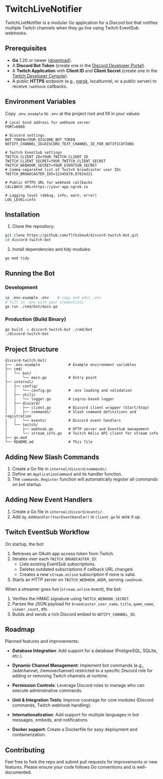 # TwitchLiveNotifier

TwitchLiveNotifier is a modular Go application for a Discord bot that notifies multiple Twitch channels when they go live using Twitch EventSub webhooks.

## Prerequisites

- **Go** 1.20 or newer ([download](https://go.dev/dl/)).
- A **Discord Bot Token** (create one in the [Discord Developer Portal](https://discord.com/developers/applications)).
- A **Twitch Application** with **Client ID** and **Client Secret** (create one in the [Twitch Developer Console](https://dev.twitch.tv/console/apps)).
- A public **HTTPS** endpoint (e.g., [ngrok](https://ngrok.com/), localtunnel, or a public server) to receive `/webhook` callbacks.

## Environment Variables

Copy `.env.example` to `.env` at the project root and fill in your values:

```dotenv
# Local bind address for webhook server
PORT=8080

# Discord settings
BOT_TOKEN=YOUR_DISCORD_BOT_TOKEN
NOTIFY_CHANNEL_ID=DISCORD_TEXT_CHANNEL_ID_FOR_NOTIFICATIONS

# Twitch EventSub settings
TWITCH_CLIENT_ID=YOUR_TWITCH_CLIENT_ID
TWITCH_CLIENT_SECRET=YOUR_TWITCH_CLIENT_SECRET
TWITCH_WEBHOOK_SECRET=YOUR_EVENTSUB_SECRET
# Comma-separated list of Twitch broadcaster user IDs
TWITCH_BROADCASTER_IDS=12345678,87654321

# Public HTTPS URL for webhook callbacks
CALLBACK_URL=https://your-app.ngrok.io

# Logging level (debug, info, warn, error)
LOG_LEVEL=info
```

## Installation

1. Clone the repository:
```bash
git clone https://github.com/flthibaud/discord-twitch-bot.git
cd discord-twitch-bot
``` 
2. Install dependencies and tidy modules:
```bash
go mod tidy
```

## Running the Bot

### Development

```bash
cp .env.example .env    # copy and edit .env
# fill in .env with your credentials
go run ./cmd/bot/main.go
```

### Production (Build Binary)

```bash
go build -o discord-twitch-bot ./cmd/bot
./discord-twitch-bot
```

## Project Structure

```
discord-twitch-bot/
├── .env.example             # Example environment variables
├── cmd/
│   └── bot/
│       └── main.go          # Entry point
├── internal/
│   ├── config/
│   │   └── config.go        # .env loading and validation
│   ├── utils/
│   │   └── logger.go        # Logrus-based logger
│   ├── discord/
│   │   ├── client.go        # Discord client wrapper (Start/Stop)
│   │   ├── commands/        # Slash command definitions and registration
│   │   └── events/          # Discord event handlers
│   └── twitch/
│       ├── webhook.go       # HTTP server and EventSub management
│       └── stream_info.go   # Twitch Helix API client for stream info
├── go.mod
└── README.md                # This file
```

## Adding New Slash Commands

1. Create a Go file in `internal/discord/commands/`.
2. Define an `ApplicationCommand` and its handler function.
3. The `commands.Register` function will automatically register all commands on bot startup.

## Adding New Event Handlers

1. Create a Go file in `internal/discord/events/`.
2. Add `dg.AddHandler(YourEventHandler)` in `client.go` to wire it up.

## Twitch EventSub Workflow

On startup, the bot:

1. Retrieves an OAuth app access token from Twitch.
2. Iterates over each `TWITCH_BROADCASTER_ID`:
   - Lists existing EventSub subscriptions.
   - Deletes outdated subscriptions if callback URL changed.
   - Creates a new `stream.online` subscription if none is valid.
3. Starts an HTTP server on `TWITCH_WEBHOOK_ADDR`, serving `/webhook`.

When a streamer goes live (`stream.online` event), the bot:

1. Verifies the HMAC signature using `TWITCH_WEBHOOK_SECRET`.
2. Parses the JSON payload for `broadcaster_user_name`, `title`, `game_name`, `viewer_count`, etc.
3. Builds and sends a rich Discord embed to `NOTIFY_CHANNEL_ID`.

## Roadmap

Planned features and improvements:

- **Database Integration**: Add support for a database (PostgreSQL, SQLite, etc.).

- **Dynamic Channel Management**: Implement bot commands (e.g., /addchannel, /removechannel) restricted to a specific Discord role for adding or removing Twitch channels at runtime.

- **Permission Controls**: Leverage Discord roles to manage who can execute administrative commands.

- **Unit & Integration Tests**: Improve coverage for core modules (Discord commands, Twitch webhook handling).

- **Internationalization**: Add support for multiple languages in bot messages, embeds, and notifications

- **Docker support**: Create a Dockerfile for easy deployment and containerization.

## Contributing

Feel free to fork the repo and submit pull requests for improvements or new features. Please ensure your code follows Go conventions and is well-documented.

